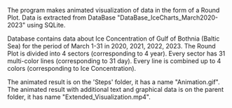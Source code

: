 The program makes animated visualization of data in the form of a Round Plot. 
Data is extracted from DataBase "DataBase_IceCharts_March2020-2023" using SQLite. 

Database contains data about Ice Concentration of Gulf of Bothnia (Baltic Sea) for the period of March 1-31 in 2020, 2021, 2022, 2023.
The Round Plot is divided into 4 sectors (corresponding to 4 year). Every sector has 31 multi-color lines (corresponding to 31 day). Every line is combined up to 4 colors (corresponding to Ice Concentration). 

The animated result is on the 'Steps' folder, it  has a name "Animation.gif".
The animated result with additional text and graphical data is on the parent folder, it has name "Extended_Visualization.mp4".





